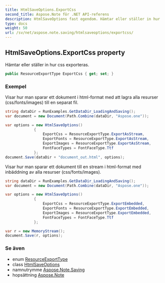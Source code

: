 ```yaml
---
title: HtmlSaveOptions.ExportCss
second_title: Aspose.Note för .NET API-referens
description: HtmlSaveOptions fast egendom. Hämtar eller ställer in hur css exporteras.
type: docs
weight: 50
url: /sv/net/aspose.note.saving/htmlsaveoptions/exportcss/
---
```

## HtmlSaveOptions.ExportCss property

Hämtar eller ställer in hur css exporteras.

```csharp
public ResourceExportType ExportCss { get; set; }
```

### Exempel

Visar hur man sparar ett dokument i html-format med att lagra alla resurser (css/fonts/images) till en separat fil.

```csharp
string dataDir = RunExamples.GetDataDir_LoadingAndSaving();
var document = new Document(Path.Combine(dataDir, "Aspose.one"));

var options = new HtmlSaveOptions()
             {
                 ExportCss = ResourceExportType.ExportAsStream,
                 ExportFonts = ResourceExportType.ExportAsStream,
                 ExportImages = ResourceExportType.ExportAsStream,
                 FontFaceTypes = FontFaceType.Ttf
             };
document.Save(dataDir + "document_out.html", options);
```

Visar hur man sparar ett dokument till en stream i html-format med inbäddning av alla resurser (css/fonts/images).

```csharp
string dataDir = RunExamples.GetDataDir_LoadingAndSaving();
var document = new Document(Path.Combine(dataDir, "Aspose.one"));

var options = new HtmlSaveOptions()
             {
                 ExportCss = ResourceExportType.ExportEmbedded,
                 ExportFonts = ResourceExportType.ExportEmbedded,
                 ExportImages = ResourceExportType.ExportEmbedded,
                 FontFaceTypes = FontFaceType.Ttf
             };

var r = new MemoryStream();
document.Save(r, options);
```

### Se även

* enum [ResourceExportType](../../../aspose.note.saving.html/resourceexporttype/)
* class [HtmlSaveOptions](../)
* namnutrymme [Aspose.Note.Saving](../../htmlsaveoptions/)
* hopsättning [Aspose.Note](../../../)


